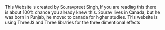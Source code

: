 This Website is created by Souravpreet Singh, If you are reading this there is about 100% chance you already knew this. Sourav lives in Canada, but he was born in Punjab, he moved to canada for higher studies. 
This website is using ThreeJS and Three libraries for the three dimentional effects
